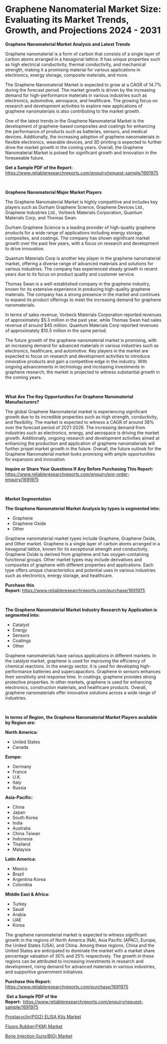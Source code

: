 <p><h1>Graphene Nanomaterial Market Size: Evaluating its Market Trends, Growth, and Projections 2024 - 2031</h1></p><p><strong>Graphene Nanomaterial Market Analysis and Latest Trends</strong></p>
<p><p>Graphene nanomaterial is a form of carbon that consists of a single layer of carbon atoms arranged in a hexagonal lattice. It has unique properties such as high electrical conductivity, thermal conductivity, and mechanical strength, making it a promising material for various applications in electronics, energy storage, composite materials, and more.</p><p>The Graphene Nanomaterial Market is expected to grow at a CAGR of 14.7% during the forecast period. The market growth is driven by the increasing demand for high-performance materials in various industries such as electronics, automotive, aerospace, and healthcare. The growing focus on research and development activities to explore new applications of graphene nanomaterials is also contributing to the market growth.</p><p>One of the latest trends in the Graphene Nanomaterial Market is the development of graphene-based composites and coatings for enhancing the performance of products such as batteries, sensors, and medical devices. Additionally, the increasing adoption of graphene nanomaterials in flexible electronics, wearable devices, and 3D printing is expected to further drive the market growth in the coming years. Overall, the Graphene Nanomaterial Market is poised for significant growth and innovation in the foreseeable future.</p></p>
<p><strong>Get a Sample PDF of the Report:&nbsp;</strong> <a href="https://www.reliableresearchreports.com/enquiry/request-sample/1691975">https://www.reliableresearchreports.com/enquiry/request-sample/1691975</a></p>
<p>&nbsp;</p>
<p><strong>Graphene Nanomaterial Major Market Players</strong></p>
<p><p>The Graphene Nanomaterial Market is highly competitive and includes key players such as Durham Graphene Science, Graphene Devices Ltd., Graphene Industries Ltd., Vorbeck Materials Corporation, Quantum Materials Corp, and Thomas Swan. </p><p>Durham Graphene Science is a leading provider of high-quality graphene products for a wide range of applications including energy storage, composites, and coatings. The company has shown significant market growth over the past few years, with a focus on research and development to drive innovation. </p><p>Quantum Materials Corp is another key player in the graphene nanomaterial market, offering a diverse range of advanced materials and solutions for various industries. The company has experienced steady growth in recent years due to its focus on product quality and customer service. </p><p>Thomas Swan is a well-established company in the graphene industry, known for its extensive experience in producing high-quality graphene materials. The company has a strong presence in the market and continues to expand its product offerings to meet the increasing demand for graphene nanomaterials. </p><p>In terms of sales revenue, Vorbeck Materials Corporation reported revenues of approximately $5.3 million in the past year, while Thomas Swan had sales revenue of around $45 million. Quantum Materials Corp reported revenues of approximately $10.5 million in the same period. </p><p>The future growth of the graphene nanomaterial market is promising, with an increasing demand for advanced materials in various industries such as electronics, healthcare, and automotive. Key players in the market are expected to focus on research and development activities to introduce innovative products and gain a competitive edge in the industry. With ongoing advancements in technology and increasing investments in graphene research, the market is projected to witness substantial growth in the coming years.</p></p>
<p>&nbsp;</p>
<p><strong>What Are The Key Opportunities For Graphene Nanomaterial Manufacturers?</strong></p>
<p><p>The global Graphene Nanomaterial market is experiencing significant growth due to its incredible properties such as high strength, conductivity, and flexibility. The market is expected to witness a CAGR of around 38% over the forecast period of 2021-2026. The increasing demand from industries such as electronics, energy, and aerospace is driving the market growth. Additionally, ongoing research and development activities aimed at enhancing the production and application of graphene nanomaterials will further propel market growth in the future. Overall, the future outlook for the Graphene Nanomaterial market looks promising with ample opportunities for expansion and innovation.</p></p>
<p><strong>Inquire or Share Your Questions If Any Before Purchasing This Report:</strong> <a href="https://www.reliableresearchreports.com/enquiry/pre-order-enquiry/1691975">https://www.reliableresearchreports.com/enquiry/pre-order-enquiry/1691975</a></p>
<p>&nbsp;</p>
<p><strong>Market Segmentation</strong></p>
<p><strong>The Graphene Nanomaterial Market Analysis by types is segmented into:</strong></p>
<p><ul><li>Graphene</li><li>Graphene Oxide</li><li>Other</li></ul></p>
<p><p>Graphene nanomaterial market types include Graphene, Graphene Oxide, and Other market. Graphene is a single layer of carbon atoms arranged in a hexagonal lattice, known for its exceptional strength and conductivity. Graphene Oxide is derived from graphene and has oxygen-containing functional groups. Other market types may include derivatives and composites of graphene with different properties and applications. Each type offers unique characteristics and potential uses in various industries such as electronics, energy storage, and healthcare.</p></p>
<p><strong>Purchase this Report:&nbsp;</strong><a href="https://www.reliableresearchreports.com/purchase/1691975">https://www.reliableresearchreports.com/purchase/1691975</a></p>
<p>&nbsp;</p>
<p><strong>The Graphene Nanomaterial Market Industry Research by Application is segmented into:</strong></p>
<p><ul><li>Catalyst</li><li>Energy</li><li>Sensors</li><li>Coatings</li><li>Other</li></ul></p>
<p><p>Graphene nanomaterials have various applications in different markets. In the catalyst market, graphene is used for improving the efficiency of chemical reactions. In the energy sector, it is used for developing high-performance batteries and supercapacitors. Graphene in sensors enhances their sensitivity and response time. In coatings, graphene provides strong protective properties. In other markets, graphene is used for enhancing electronics, construction materials, and healthcare products. Overall, graphene nanomaterials offer innovative solutions across a wide range of industries.</p></p>
<p>&nbsp;</p>
<p><strong>In terms of Region, the Graphene Nanomaterial Market Players available by Region are:</strong></p>
<p>
    <p> <strong> North America: </strong>
        <ul>
            <li>United States</li>
            <li>Canada</li>
        </ul>
        </p> 
    <p> <strong> Europe: </strong>
        <ul>
            <li>Germany</li>
            <li>France</li>
            <li>U.K.</li>
            <li>Italy</li>
            <li>Russia</li>
        </ul>
        </p> 
    <p> <strong> Asia-Pacific: </strong>
        <ul>
            <li>China</li>
            <li>Japan</li>
            <li>South Korea</li>
            <li>India</li>
            <li>Australia</li>
            <li>China Taiwan</li>
            <li>Indonesia</li>
            <li>Thailand</li>
            <li>Malaysia</li>
        </ul>
        </p> 
    <p> <strong> Latin America: </strong>
        <ul>
            <li>Mexico</li>
            <li>Brazil</li>
            <li>Argentina Korea</li>
            <li>Colombia</li>
        </ul>
        </p> 
    <p> <strong> Middle East & Africa: </strong>
        <ul>
            <li>Turkey</li>
            <li>Saudi</li>
            <li>Arabia</li>
            <li>UAE</li>
            <li>Korea</li>
        </ul>
    </p>
    </p>
<p><p>The graphene nanomaterial market is expected to witness significant growth in the regions of North America (NA), Asia Pacific (APAC), Europe, the United States (USA), and China. Among these regions, China and the United States are anticipated to dominate the market with a market share percentage valuation of 30% and 25% respectively. The growth in these regions can be attributed to increasing investments in research and development, rising demand for advanced materials in various industries, and supportive government initiatives.</p></p>
<p><strong>Purchase this Report: </strong><a href="https://www.reliableresearchreports.com/purchase/1691975">https://www.reliableresearchreports.com/purchase/1691975</a></p>
<p>&nbsp;<strong>Get a Sample PDF of the Report:&nbsp;&nbsp;</strong><a href="https://www.reliableresearchreports.com/enquiry/request-sample/1691975">https://www.reliableresearchreports.com/enquiry/request-sample/1691975</a></p>
<p><strong></strong></p>
<p><p><a href="https://view.publitas.com/reportprime-1/prostacyclin-pgi2-elisa-kits-market-size-reflecting-a-forecast-till-2030-market-by-type-by-application-and-by-geography/">Prostacyclin(PGI2) ELISA Kits Market</a></p><p><a href="https://view.publitas.com/reportprime-1/fluoro-rubber-fkm-market-research-report-provides-thorough-industry-overview-which-offers-an-in-depth-analysis-of-product-trends-and-new-market-divisions/">Fluoro Rubber(FKM) Market</a></p><p><a href="https://view.publitas.com/reportprime-1/bone-injection-guns-big-market-challenges-opportunities-and-growth-drivers-and-major-market-players-forecasted-for-period-from-2023-2030/">Bone Injection Guns(BIG) Market</a></p></p>